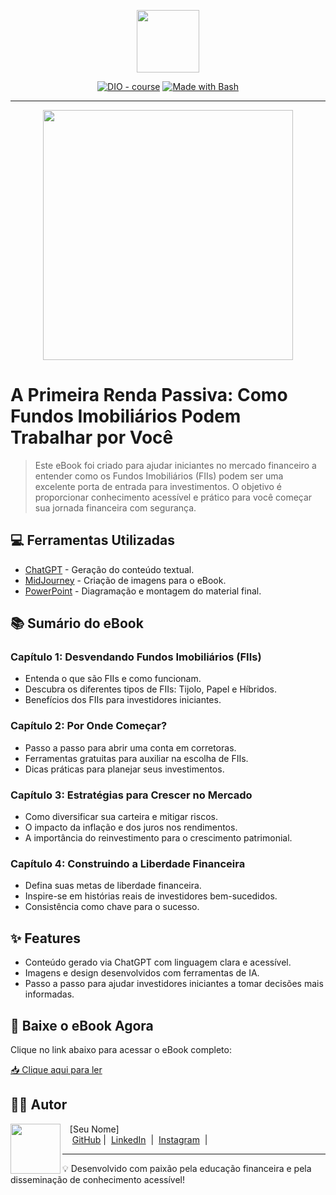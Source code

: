 <p align="center">
    <img width="100" src=".github/assets/banner.png">
</p>

<p align="center">
<a href="https://dio.me/"><img src="https://img.shields.io/badge/DIO-Course-28DA77?logo=youtube" alt="DIO - course"></a>
<a href="https://www.gnu.org/software/bash/" title="Go to Bash homepage"><img src="https://img.shields.io/badge/Prompt-Project-blue?logo=gnu-bash&amp;logoColor=white" alt="Made with Bash"></a></p>

-------

<p align="center">
<img 
    src="./assets/cover.png"
    width="400"  
/>
</p>

# A Primeira Renda Passiva: Como Fundos Imobiliários Podem Trabalhar por Você

> Este eBook foi criado para ajudar iniciantes no mercado financeiro a entender como os Fundos Imobiliários (FIIs) podem ser uma excelente porta de entrada para investimentos. O objetivo é proporcionar conhecimento acessível e prático para você começar sua jornada financeira com segurança.

## 💻 Ferramentas Utilizadas

- [ChatGPT](https://chat.openai.com/) - Geração do conteúdo textual.
- [MidJourney](https://www.midjourney.com/app/) - Criação de imagens para o eBook.
- [PowerPoint](https://www.microsoft.com/en/microsoft-365/powerpoint) - Diagramação e montagem do material final.

## 📚 Sumário do eBook

### **Capítulo 1: Desvendando Fundos Imobiliários (FIIs)**
- Entenda o que são FIIs e como funcionam.
- Descubra os diferentes tipos de FIIs: Tijolo, Papel e Híbridos.
- Benefícios dos FIIs para investidores iniciantes.

### **Capítulo 2: Por Onde Começar?**
- Passo a passo para abrir uma conta em corretoras.
- Ferramentas gratuitas para auxiliar na escolha de FIIs.
- Dicas práticas para planejar seus investimentos.

### **Capítulo 3: Estratégias para Crescer no Mercado**
- Como diversificar sua carteira e mitigar riscos.
- O impacto da inflação e dos juros nos rendimentos.
- A importância do reinvestimento para o crescimento patrimonial.

### **Capítulo 4: Construindo a Liberdade Financeira**
- Defina suas metas de liberdade financeira.
- Inspire-se em histórias reais de investidores bem-sucedidos.
- Consistência como chave para o sucesso.

## ✨ Features

- Conteúdo gerado via ChatGPT com linguagem clara e acessível.
- Imagens e design desenvolvidos com ferramentas de IA.
- Passo a passo para ajudar investidores iniciantes a tomar decisões mais informadas.

## 📕 Baixe o eBook Agora

Clique no link abaixo para acessar o eBook completo:

<a href="https://github.com/seu-usuario/seu-repositorio/output/ebook_fundos_imobiliarios.pdf" title="View PDF now">📥 Clique aqui para ler</a>

## 👨‍💻 Autor

<p>
    <img 
      align=left 
      margin=10 
      width=80 
      src="https://avatars.githubusercontent.com/u/37452836?v=4"
    />
    <p>&nbsp&nbsp&nbsp[Seu Nome]<br>
    &nbsp&nbsp&nbsp
    <a href="https://github.com/seu-usuario">
    GitHub</a>&nbsp;|&nbsp;
    <a href="https://linkedin.com/in/seu-perfil">
    LinkedIn</a>
&nbsp;|&nbsp;
    <a href="https://www.instagram.com/seu-perfil/">
    Instagram</a>
&nbsp;|&nbsp;</p>
</p>

---

💡 Desenvolvido com paixão pela educação financeira e pela disseminação de conhecimento acessível!

